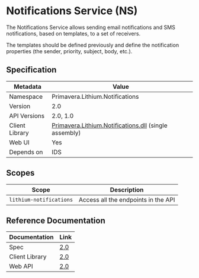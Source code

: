 # Notifications Service (NS)

The Notifications Service allows sending email notifications and SMS notifications, based on templates, to a set of receivers.

The templates should be defined previously and define the notification properties (the sender, priority, subject, body, etc.).

## Specification

<!-- markdown-link-check-disable -->
| Metadata | Value |
| - | - |
| Namespace | Primavera.Lithium.Notifications |
| Version | 2.0 |
| API Versions | 2.0, 1.0 |
| Client Library | [Primavera.Lithium.Notifications.dll]((http://nuget.primaverabss.com:82/feeds/public-lithium-general/Primavera.Lithium.Notifications)) (single assembly) |
| Web UI | Yes |
| Depends on | IDS |
<!-- markdown-link-check-enable -->

## Scopes

| Scope | Description |
| - | - |
| `lithium-notifications` | Access all the endpoints in the API |

## Reference Documentation

| Documentation | Link |
| - | - |
| Spec | [2.0](./specs/ns-spec-2.0.md) |
| Client Library | [2.0](https://ns.lithium.primaverabss.com/.doc/clientlib) |
| Web API | [2.0](https://ns.lithium.primaverabss.com/.doc/webapi) |
